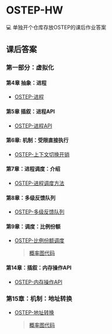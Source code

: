# OSTEP-HW

:computer: 单独开个仓库存放OSTEP的课后作业答案

## 课后答案

### 第一部分：虚拟化

#### 第4章 抽象：进程

* [OSTEP-进程](https://halc.top/p/e328a303)

#### 第5章 插叙：进程API

* [OSTEP-进程API](https://halc.top/p/897b63ef)

#### 第6章: 机制：受限直接执行

* [OSTEP-上下文切换开销](https://halc.top/p/4b65fa48)

#### 第7章：进程调度：介绍

* [OSTEP-进程调度方法](https://halc.top/p/28ea7a49)

#### 第8章：多级反馈队列

* [OSTEP-多级反馈队列](https://halc.top/p/b7974b6)

#### 第9章：调度：比例份额

* [OSTEP-比例份额调度](https://halc.top/p/13271c5f)
    > [概率图代码](./lottery/chart.py)

#### 第14章：插叙：内存操作API

* [OSTEP-内存操作API](https://halc.top/p/264bf58c)

### 第15章：机制：地址转换

* [OSTEP-地址转换](https://halc.top/p/1724953e)
    > [概率图代码](./vm-mechanism/draft.py)
